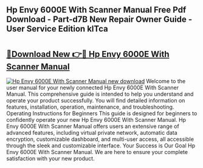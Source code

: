 ## Hp Envy 6000E With Scanner Manual Free Pdf Download - Part-d7B New Repair Owner Guide - User Service Edition klTca

# <h2><a href="http://bc14273.oget.top/?id=Hp+Envy+6000E+With+Scanner+Manual">🔗Download New 👉🔴 Hp Envy 6000E With Scanner Manual</a></h2>

[![Hp Envy 6000E With Scanner Manual new download](https://i.imgur.com/5g1atiW.png)](http://bc14273.oget.top/?id=Hp+Envy+6000E+With+Scanner+Manual)
Welcome to the user manual for your newly connected Hp Envy 6000E With Scanner Manual. This comprehensive guide is intended to help you understand and operate your product successfully. You will find detailed information on features, installation, operation, maintenance, and troubleshooting. Operating Instructions for Beginners This guide is designed for beginners to confidently operate your new Hp Envy 6000E With Scanner Manual. Hp Envy 6000E With Scanner Manual offers users an extensive range of advanced features, including virtual private network, automatic data encryption, customizable dashboard, and multi-user access, all accessible through the sleek and customizable interface. Your Success is Our Goal Hp Envy 6000E With Scanner Manual. We are here to ensure your complete satisfaction with your new product.
